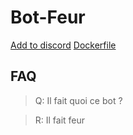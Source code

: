 # Bot-Feur
[Add to discord](https://discord.com/api/oauth2/authorize?client_id=958447495913013258&permissions=137439370304&scope=bot%20applications.commands)
[Dockerfile](https://hub.docker.com/repository/docker/efreipaul/bot-feur/general)

## FAQ

> Q: Il fait quoi ce bot ?
 
> R: Il fait feur

